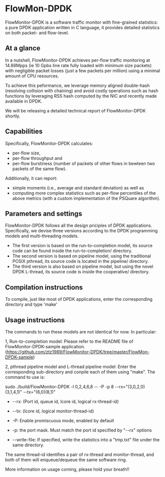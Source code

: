 # FlowMon-DPDK
FlowMonitor-DPDK is a software traffic monitor with fine-grained statistics:
 a pure DPDK application written in C language, it provides detailed statistics on both packet- and flow-level. 
 
## At a glance
 In a nutshell, FlowMonitor-DPDK achieves per-flow traffic monitoring at 14.88Mpps (ie 10 Gpbs line rate fully loaded  with minimum size  packets) with negligible packet losses (just a few packets per million) using a minimal amount of CPU resources.
 
To achieve this peformance, we leverage memory aligned double-hash (resolving collision with chaining) and avoid costly operations such as hash functions by leveraging RSS hash computed by the NIC and recently made available in DPDK.

We will be releasing a detailed technical report of FlowMonitor-DPDK shortly.
 
 
## Capabilities
Specifically, FlowMonitor-DPDK calculates:
* per-flow size, 
* per-flow throughput and 
* per-flow burstiness (number of packets of other flows in bewteen two packets of the same flow). 

Additionally, it can report:
* simple moments (i.e., average and standard deviation) as well as 
* computing more complex statistics such as per-flow percentiles of the above metrics (with a custom implementation of the PSQuare algorithm).

## Parameters and settings
FlowMonitor-DPDK follows all the design priciples of DPDK applications. Specifically, we devise three versions according to the DPDK programming models and multi-threading models. 
* The first version is based on the run-to-completion model, its source code can be found inside the run-to-completion/ directory.
* The second version is based on pipeline model, using the traditional POSIX pthread, its source code is located in the pipeline/ directory.
* The third version is also based on pipeline model, but using the novel DPDK L-thread, its source code is inside the cooperative/ directory.

## Compilation instructions 
To compile, just like most of DPDK applications, enter the corresponding directory and type 'make'

## Usage instructions
The commands to run these models are not identical for now. In particular:

1, Run-to-completion model: Please refer to the README file of FlowMonitor-DPDK-sample application. (https://github.com/ztz1989/FlowMonitor-DPDK/tree/master/FlowMon-DPDK-sample)

2, pthread pipeline model and L-thread pipeline model: Enter the corresponding sub-directory and conpile each of them using "make". The command to use is: 

sudo ./build/FlowMonitor-DPDK -l 0,2,4,6,8 -- -P -p 8 --rx="(3,0,2,0)(3,1,4,1)" --tx="(6,0)(8,1)"

* --rx: (Port id, queue id, lcore id, logical rx-thread-id)

* --tx: (lcore id, logical monitor-thread-id)

* -P: Enable promiscuous mode, enabled by default

* -p: the port mask. Must match the port id specified by "--rx" options

* --write-file: If specified, write the statistics into a "tmp.txt" file under the same directory.

The same thread-id identifies a pair of rx-thread and monitor-thread, and both of them will enqueue/dequeue the same software ring.

More information on usage coming, please hold your breath!!
 
